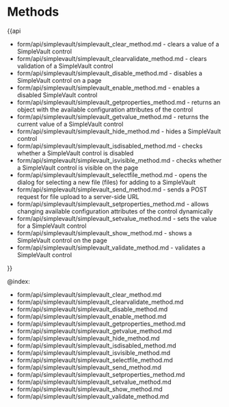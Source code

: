 Methods
==========

{{api
- form/api/simplevault/simplevault_clear_method.md - clears a value of a SimpleVault control
- form/api/simplevault/simplevault_clearvalidate_method.md - clears validation of a SimpleVault control
- form/api/simplevault/simplevault_disable_method.md - disables a SimpleVault control on a page
- form/api/simplevault/simplevault_enable_method.md - enables a disabled SimpleVault control
- form/api/simplevault/simplevault_getproperties_method.md - returns an object with the available configuration attributes of the control
- form/api/simplevault/simplevault_getvalue_method.md - returns the current value of a SimpleVault control
- form/api/simplevault/simplevault_hide_method.md - hides a SimpleVault control
- form/api/simplevault/simplevault_isdisabled_method.md - checks whether a SimpleVault control is disabled
- form/api/simplevault/simplevault_isvisible_method.md - checks whether a SimpleVault control is visible on the page
- form/api/simplevault/simplevault_selectfile_method.md - opens the dialog for selecting a new file (files) for adding to a SimpleVault
- form/api/simplevault/simplevault_send_method.md - sends a POST request for file upload to a server-side URL
- form/api/simplevault/simplevault_setproperties_method.md - allows changing available configuration attributes of the control dynamically
- form/api/simplevault/simplevault_setvalue_method.md - sets the value for a SimpleVault control
- form/api/simplevault/simplevault_show_method.md - shows a SimpleVault control on the page
- form/api/simplevault/simplevault_validate_method.md - validates a SimpleVault control



}}
    
@index:
- form/api/simplevault/simplevault_clear_method.md
- form/api/simplevault/simplevault_clearvalidate_method.md
- form/api/simplevault/simplevault_disable_method.md
- form/api/simplevault/simplevault_enable_method.md
- form/api/simplevault/simplevault_getproperties_method.md
- form/api/simplevault/simplevault_getvalue_method.md
- form/api/simplevault/simplevault_hide_method.md
- form/api/simplevault/simplevault_isdisabled_method.md
- form/api/simplevault/simplevault_isvisible_method.md
- form/api/simplevault/simplevault_selectfile_method.md
- form/api/simplevault/simplevault_send_method.md
- form/api/simplevault/simplevault_setproperties_method.md
- form/api/simplevault/simplevault_setvalue_method.md
- form/api/simplevault/simplevault_show_method.md
- form/api/simplevault/simplevault_validate_method.md



